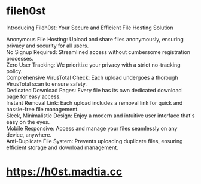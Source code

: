 # fileh0st
Introducing Fileh0st: Your Secure and Efficient File Hosting Solution

Anonymous File Hosting: Upload and share files anonymously, ensuring privacy and security for all users.
<br>
No Signup Required: Streamlined access without cumbersome registration processes.
<br>
Zero User Tracking: We prioritize your privacy with a strict no-tracking policy.
<br>
Comprehensive VirusTotal Check: Each upload undergoes a thorough VirusTotal scan to ensure safety.
<br>
Dedicated Download Pages: Every file has its own dedicated download page for easy access.
<br>
Instant Removal Link: Each upload includes a removal link for quick and hassle-free file management.
<br>
Sleek, Minimalistic Design: Enjoy a modern and intuitive user interface that's easy on the eyes.
<br>
Mobile Responsive: Access and manage your files seamlessly on any device, anywhere.
<br>
Anti-Duplicate File System: Prevents uploading duplicate files, ensuring efficient storage and download management.
<br>
# https://h0st.madtia.cc
